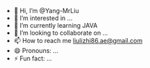 - 👋 Hi, I’m @Yang-MrLiu
- 👀 I’m interested in ...
- 🌱 I’m currently learning JAVA
- 💞️ I’m looking to collaborate on ...
- 📫 How to reach me liulizhi86.ae@gmail.com
- 😄 Pronouns: ...
- ⚡ Fun fact: ...

<!---
Yang-MrLiu/Yang-MrLiu is a ✨ special ✨ repository because its `README.md` (this file) appears on your GitHub profile.
You can click the Preview link to take a look at your changes.
--->
